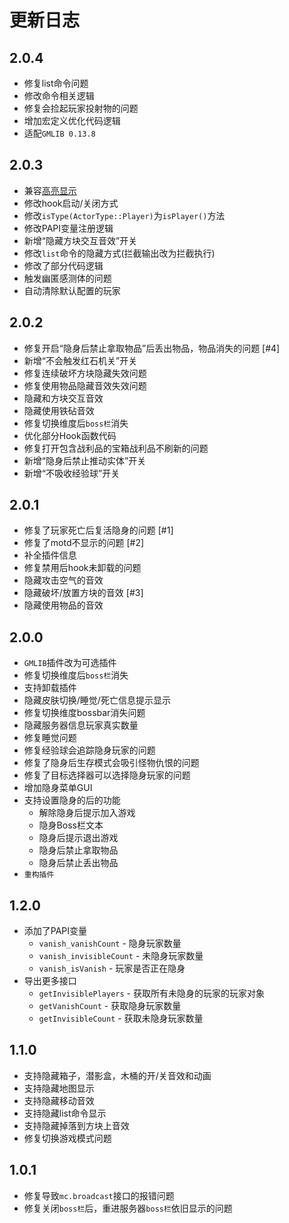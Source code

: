 # 更新日志

## 2.0.4
- 修复list命令问题
- 修改命令相关逻辑
- 修复会捡起玩家投射物的问题
- 增加宏定义优化代码逻辑
- 适配`GMLIB 0.13.8`

## 2.0.3
- 兼容[高亮显示](https://https://github.com/zimuya4153/LSE_Waila)
- 修改hook启动/关闭方式
- 修改`isType(ActorType::Player)`为`isPlayer()`方法
- 修改PAPI变量注册逻辑
- 新增“隐藏方块交互音效”开关
- 修改`list`命令的隐藏方式(拦截输出改为拦截执行)
- 修改了部分代码逻辑
- 触发幽匿感测体的问题
- 自动清除默认配置的玩家

## 2.0.2
- 修复开启“隐身后禁止拿取物品”后丢出物品，物品消失的问题 [#4]
- 新增“不会触发红石机关”开关
- 修复连续破坏方块隐藏失效问题
- 修复使用物品隐藏音效失效问题
- 隐藏和方块交互音效
- 隐藏使用铁砧音效
- 修复切换维度后`boss栏`消失
- 优化部分Hook函数代码
- 修复打开包含战利品的宝箱战利品不刷新的问题
- 新增“隐身后禁止推动实体”开关
- 新增“不吸收经验球”开关

## 2.0.1
- 修复了玩家死亡后复活隐身的问题 [#1]
- 修复了motd不显示的问题 [#2]
- 补全插件信息
- 修复禁用后hook未卸载的问题
- 隐藏攻击空气的音效
- 隐藏破坏/放置方块的音效 [#3]
- 隐藏使用物品的音效

## 2.0.0
- `GMLIB`插件改为可选插件
- 修复切换维度后`boss栏`消失
- 支持卸载插件
- 隐藏皮肤切换/睡觉/死亡信息提示显示
- 修复切换维度bossbar消失问题
- 隐藏服务器信息玩家真实数量
- 修复睡觉问题
- 修复经验球会追踪隐身玩家的问题
- 修复了隐身后生存模式会吸引怪物仇恨的问题
- 修复了目标选择器可以选择隐身玩家的问题
- 增加隐身菜单GUI
- 支持设置隐身的后的功能
  - 解除隐身后提示加入游戏
  - 隐身Boss栏文本
  - 隐身后提示退出游戏
  - 隐身后禁止拿取物品
  - 隐身后禁止丢出物品
- `重构插件`

## 1.2.0
- 添加了PAPI变量
  - `vanish_vanishCount` - 隐身玩家数量
  - `vanish_invisibleCount` - 未隐身玩家数量
  - `vanish_isVanish` - 玩家是否正在隐身
- 导出更多接口
  - `getInvisiblePlayers` - 获取所有未隐身的玩家的玩家对象
  - `getVanishCount` - 获取隐身玩家数量
  - `getInvisibleCount` - 获取未隐身玩家数量

## 1.1.0
- 支持隐藏箱子，潜影盒，木桶的开/关音效和动画
- 支持隐藏地图显示
- 支持隐藏移动音效
- 支持隐藏list命令显示
- 支持隐藏掉落到方块上音效
- 修复切换游戏模式问题

## 1.0.1
- 修复导致`mc.broadcast`接口的报错问题
- 修复关闭`boss栏`后，重进服务器`boss栏`依旧显示的问题
